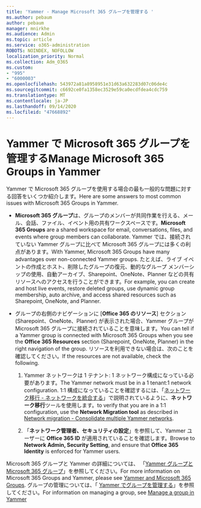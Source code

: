 ```yaml
---
title: 'Yammer - Manage Microsoft 365 グループを管理する '
ms.author: pebaum
author: pebaum
manager: mnirkhe
ms.audience: Admin
ms.topic: article
ms.service: o365-administration
ROBOTS: NOINDEX, NOFOLLOW
localization_priority: Normal
ms.collection: Adm_O365
ms.custom:
- "995"
- "6000003"
ms.openlocfilehash: 543972a81a8958951e31d63a632283d07c06de4c
ms.sourcegitcommit: c6692ce0fa1358ec3529e59ca0ecdfdea4cdc759
ms.translationtype: MT
ms.contentlocale: ja-JP
ms.lasthandoff: 09/14/2020
ms.locfileid: "47668892"
---
```

# <a name="manage-microsoft-365-groups-in-yammer"></a><span data-ttu-id="6ca50-102">Yammer で Microsoft 365 グループを管理する</span><span class="sxs-lookup"><span data-stu-id="6ca50-102">Manage Microsoft 365 Groups in Yammer</span></span>

<span data-ttu-id="6ca50-103">Yammer で Microsoft 365 グループを使用する場合の最も一般的な問題に対する回答をいくつか紹介します。</span><span class="sxs-lookup"><span data-stu-id="6ca50-103">Here are some answers to most common issues with Microsoft 365 Groups in Yammer.</span></span>

* <span data-ttu-id="6ca50-104">**Microsoft 365 グループ**は、グループのメンバーが共同作業を行える、メール、会話、ファイル、イベント用の共有ワークスペースです。</span><span class="sxs-lookup"><span data-stu-id="6ca50-104">**Microsoft 365 Groups** are a shared workspace for email, conversations, files, and events where group members can collaborate.</span></span> <span data-ttu-id="6ca50-105">Yammer では、接続されていない Yammer グループに比べて Microsoft 365 グループには多くの利点があります。</span><span class="sxs-lookup"><span data-stu-id="6ca50-105">With Yammer, Microsoft 365 Groups have many advantages over non-connected Yammer groups.</span></span> <span data-ttu-id="6ca50-106">たとえば、ライブ イベントの作成とホスト、削除したグループの復元、動的なグループ メンバーシップの使用、自動アーカイブ、Sharepoint、OneNote、Planner などの共有リソースへのアクセスを行うことができます。</span><span class="sxs-lookup"><span data-stu-id="6ca50-106">For example, you can create and host live events, restore deleted groups, use dynamic group membership, auto archive, and access shared resources such as Sharepoint, OneNote, and Planner.</span></span>

* <span data-ttu-id="6ca50-107">グループの右側のナビゲーションに [**Office 365 のリソース**] セクション (Sharepoint、OneNote、Planner) が表示された場合、Yammer グループが Microsoft 365 グループに接続されていることを意味します。</span><span class="sxs-lookup"><span data-stu-id="6ca50-107">You can tell if a Yammer group is connected with Microsoft 365 Groups when you see the **Office 365 Resources** section (Sharepoint, OneNote, Planner) in the right navigation of the group.</span></span> <span data-ttu-id="6ca50-108">リソースを利用できない場合は、次のことを確認してください。</span><span class="sxs-lookup"><span data-stu-id="6ca50-108">If the resources are not available, check the following.</span></span>

  1. <span data-ttu-id="6ca50-109">Yammer ネットワークは 1 テナント: 1 ネットワーク構成になっている必要があります。</span><span class="sxs-lookup"><span data-stu-id="6ca50-109">The Yammer network must be in a 1 tenant:1 network configuration.</span></span> <span data-ttu-id="6ca50-110">1:1 構成になっていることを確認するには、「[ネットワーク移行 - ネットワークを統合する](https://docs.microsoft.com/yammer/configure-your-yammer-network/consolidate-multiple-yammer-networks)」で説明されているように、**ネットワーク移行**ツールを使用します。</span><span class="sxs-lookup"><span data-stu-id="6ca50-110">to verify that you are in a 1:1 configuration, use the **Network Migration tool** as described in [Network migration - Consolidate multiple Yammer networks](https://docs.microsoft.com/yammer/configure-your-yammer-network/consolidate-multiple-yammer-networks).</span></span>

  2. <span data-ttu-id="6ca50-111">「**ネットワーク管理者、セキュリティの設定**」を参照して、Yammer ユーザーに **Office 365 ID** が適用されていることを確認します。</span><span class="sxs-lookup"><span data-stu-id="6ca50-111">Browse to **Network Admin, Security Setting**, and ensure that **Office 365 Identity** is enforced for Yammer users.</span></span>

<span data-ttu-id="6ca50-112">Microsoft 365 グループと Yammer の詳細については、 「[Yammer グループと Microsoft 365 グループ](https://docs.microsoft.com/yammer/manage-yammer-groups/yammer-and-office-365-groups)」を参照してください。</span><span class="sxs-lookup"><span data-stu-id="6ca50-112">For more information on Microsoft 365 Groups and Yammer, please see [Yammer and Microsoft 365 Groups](https://docs.microsoft.com/yammer/manage-yammer-groups/yammer-and-office-365-groups).</span></span> <span data-ttu-id="6ca50-113">グループの管理については、「 [Yammer でグループを管理する](https://support.office.com/article/Manage-a-group-in-Yammer-6e05c6d6-5548-4c88-89cd-e6757a514ef2)」を参照してください。</span><span class="sxs-lookup"><span data-stu-id="6ca50-113">For information on managing a group, see [Manage a group in Yammer](https://support.office.com/article/Manage-a-group-in-Yammer-6e05c6d6-5548-4c88-89cd-e6757a514ef2)</span></span>
